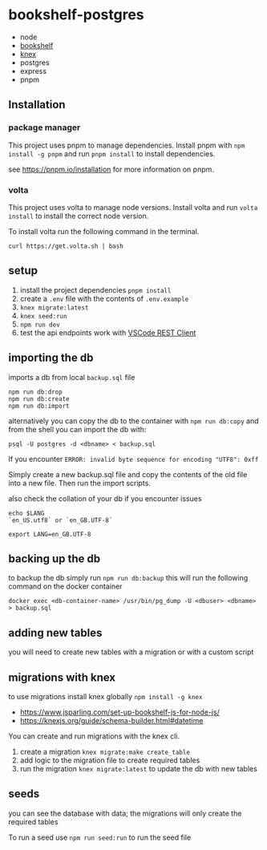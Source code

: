 # bookshelf-postgres

- node
- [bookshelf](https://bookshelfjs.org/)
- [knex](https://knexjs.org/guide/migrations.html)
- postgres
- express
- pnpm


## Installation

### package manager

This project uses pnpm to manage dependencies. Install pnpm with `npm install -g pnpm` and run `pnpm install` to install dependencies.

see https://pnpm.io/installation for more information on pnpm.

### volta

This project uses volta to manage node versions. Install volta and run `volta install` to install the correct node version.

To install volta run the following command in the terminal.

```
curl https://get.volta.sh | bash
```


## setup

1. install the project dependencies `pnpm install`
2. create a `.env` file with the contents of `.env.example`
3. `knex migrate:latest`
4. `knex seed:run`
5. `npm run dev`
6. test the api endpoints work with [VSCode REST Client](https://marketplace.visualstudio.com/items?itemName=humao.rest-client)

## importing the db

imports a db from local `backup.sql` file

```
npm run db:drop
npm run db:create
npm run db:import
```

alternatively you can copy the db to the container with `npm run db:copy` and from the shell you can import the db with:

```
psql -U postgres -d <dbname> < backup.sql
```

If you encounter
`ERROR: invalid byte sequence for encoding "UTF8": 0xff`

Simply create a new backup.sql file and copy the contents of the old file into a new file.
Then run the import scripts.

also check the collation of your db if you encounter issues

```
echo $LANG
`en_US.utf8` or `en_GB.UTF-8`

export LANG=en_GB.UTF-8
```

## backing up the db

to backup the db simply run `npm run db:backup` this will run the following command on the docker container

```
docker exec <db-container-name> /usr/bin/pg_dump -U <dbuser> <dbname> > backup.sql
```

## adding new tables

you will need to create new tables with a migration or with a custom script

## migrations with knex

to use migrations install knex globally `npm install -g knex`

- https://www.jsparling.com/set-up-bookshelf-js-for-node-js/
- https://knexjs.org/guide/schema-builder.html#datetime

You can create and run migrations with the knex cli.

1. create a migration `knex migrate:make create_table`
2. add logic to the migration file to create required tables
3. run the migration `knex migrate:latest` to update the db with new tables

## seeds

you can see the database with data; the migrations will only create the required tables

To run a seed use `npm run seed:run` to run the seed file
